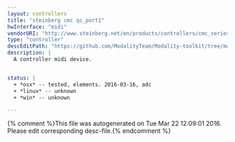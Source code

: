 ```yaml
---
layout: controllers
title: "steinberg cmc qc_port1"
hwInterface: "midi"
vendorURI: "http://www.steinberg.net/en/products/controllers/cmc_series/models/cmc_qc.html"
type: "controller"
descEditPath: "https://github.com/ModalityTeam/Modality-toolkit/tree/master/Modality/MKtlDescriptions//steinberg-cmc-qc/steinberg-cmc-qc_port1.desc.scd"
description: |
  A controller midi device.


status: |
  + *osx* -- tested, elements. 2016-03-16, adc
  + *linux* -- unknown
  + *win* -- unknown

---
```

{% comment %}This file was autogenerated on Tue Mar 22 12:09:01 2016. Please edit corresponding desc-file.{% endcomment %}